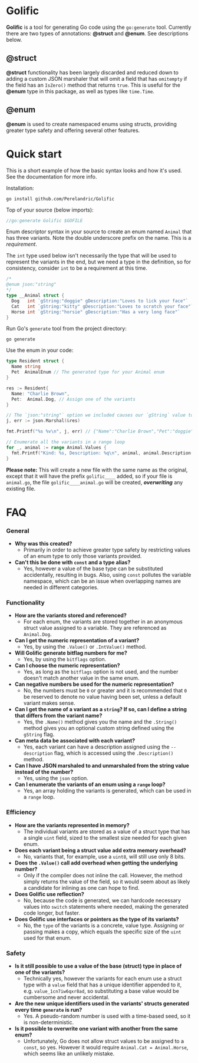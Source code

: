 
# Golific

**Golific** is a tool for generating Go code using the `go:generate` tool. Currently there are two types of annotations: **&#64;struct** and **&#64;enum**. See descriptions below.

## &#64;struct

**&#64;struct** functionality has been largely discarded and reduced down to adding a custom JSON marshaler that will omit a field that has `omitempty` if the field has an `IsZero()` method that returns `true`. This is useful for the **&#64;enum** type in this package, as well as types like `time.Time`.

## &#64;enum

**&#64;enum** is used to create namespaced enums using structs, providing greater type safety and offering several other features.

# Quick start

This is a short example of how the basic syntax looks and how it's used. See the documentation for more info.

Installation:
```
go install github.com/Perelandric/Golific
```

Top of your source (below imports):
``` go
//go:generate Golific $GOFILE
```

Enum descriptor syntax in your source to create an enum named `Animal` that has three variants. Note the double underscore prefix on the name. This is a *requirement*.

The `int` type used below isn't necessarily the type that will be used to represent the variants in the end, but we need a type in the definition, so for consistency, consider `int` to be a requirement at this time.

``` go
/*
@enum json:"string"
*/
type __Animal struct {
  Dog   int `gString:"doggie" gDescription:"Loves to lick your face"`
  Cat   int `gString:"kitty" gDescription:"Loves to scratch your face"`
  Horse int `gString:"horsie" gDescription:"Has a very long face"`
}
```

Run Go's `generate` tool from the project directory:
```
go generate
```

Use the enum in your code:

``` go
type Resident struct {
  Name string
  Pet  AnimalEnum // The generated type for your Animal enum
}

res := Resident{
  Name: "Charlie Brown",
  Pet:  Animal.Dog, // Assign one of the variants
}

// The `json:"string"` option we included causes our `gString` value to be used when marshaled as JSON
j, err := json.Marshal(&res)

fmt.Printf("%s %v\n", j, err) // {"Name":"Charlie Brown","Pet":"doggie"} <nil>

// Enumerate all the variants in a range loop
for _, animal := range Animal.Values {
  fmt.Printf("Kind: %s, Description: %q\n", animal, animal.Description())
}
```

**Please note:** This will create a new file with the same name as the original, except that it will have the prefix `golific____` added, so if your file is `animal.go`, the file `golific____animal.go` will be created, ***overwriting*** any existing file.

# FAQ
### General
- **Why was this created?**
  - Primarily in order to achieve greater type safety by restricting values of an enum type to only those variants provided.
- **Can't this be done with `const` and a type alias?**
  - Yes, however a value of the base type can be substituted accidentally, resulting in bugs. Also, using `const` pollutes the variable namespace, which can be an issue when overlapping names are needed in different categories.

### Functionality
- **How are the variants stored and referenced?**
  - For each enum, the variants are stored together in an anonymous struct value assigned to a variable. They are referenced as `Animal.Dog`.
- **Can I get the numeric representation of a variant?**
  - Yes, by using the `.Value()` or `.IntValue()` method.
- **Will Golific generate bitflag numbers for me?**
  - Yes, by using the `bitflags` option.
- **Can I choose the numeric representation?**
  - Yes, as long as the `bitflags` option is not used, and the number doesn't match another value in the same enum.
- **Can negative numbers be used for the numeric representation?**
  - No, the numbers must be `0` or greater and it is recommended that `0` be reserved to denote no value having been set, unless a default variant makes sense.
- **Can I get the name of a variant as a `string`? If so, can I define a string that differs from the variant name?**
  - Yes, the `.Name()` method gives you the name and the `.String()` method gives you an optional custom string defined using the `gString` flag.
- **Can meta data be associated with each variant?**
  - Yes, each variant can have a description assigned using the `--description` flag, which is accessed using the `.Description()` method.
- **Can I have JSON marshaled to and unmarshaled from the string value instead of the number?**
  - Yes, using the `json` option.
- **Can I enumerate the variants of an enum using a `range` loop?**
  - Yes, an array holding the variants is generated, which can be used in a `range` loop.

### Efficiency
- **How are the variants represented in memory?**
  - The individual variants are stored as a value of a struct type that has a single `uint` field, sized to the smallest size needed for each given enum.
- **Does each variant being a struct value add extra memory overhead?**
  - No, variants that, for example, use a `uint8`, will still use only 8 bits.
- **Does the `.Value()` call add overhead when getting the underlying number?**
  - Only if the compiler does not inline the call. However, the method simply returns the value of the field, so it would seem about as likely a candidate for inlining as one can hope to find.
- **Does Golific use reflection?**
  - No, because the code is generated, we can hardcode necessary values into `switch` statements where needed, making the generated code longer, but faster.
- **Does Golific use interfaces or pointers as the type of its variants?**
  - No, the `type` of the variants is a concrete, value type. Assigning or passing makes a copy, which equals the specific size of the `uint` used for that enum.

### Safety
- **Is it still possible to use a value of the base (struct) type in place of one of the variants?**
  - Technically yes, however the variants for each enum use a struct type with a `value` field that has a unique identifier appended to it, e.g. `value_1cn7iw6qxr8ad`, so substituting a base value would be cumbersome and never accidental.
- **Are the new unique identifiers used in the variants' structs generated every time `generate` is run?**
  - Yes. A pseudo-random number is used with a time-based seed, so it is non-deterministic.
- **Is it possible to overwrite one variant with another from the same enum?**
  - Unfortunately, Go does not allow struct values to be assigned to a `const`, so yes. However it would require `Animal.Cat = Animal.Horse`, which seems like an unlikely mistake.


